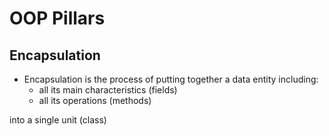 # OOP Pillars

## Encapsulation

- Encapsulation is the process of putting together a data entity
  including:
  - all its main characteristics (fields)
  - all its operations (methods)

into a single unit (class)
